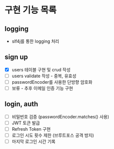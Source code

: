 # 구현 기능 목록

## logging
- slf4j를 통한 logging 처리
## sign up
- [x] users 테이블 구현 및 crud 작성
- [ ] users validate 작성 - 중복, 유효성
- [ ] passwordEncoder를 사용한 단방향 암호화
- [ ] 보류 - 추후 이메일 인증 기능 구현
## login, auth
- [ ] 비밀번호 검증 (passwordEncoder.matches() 사용)
- [ ] JWT 토큰 발급
- [ ] Refresh Token 구현
- [ ] 로그인 시도 횟수 제한 (브루트포스 공격 방지)
- [ ] 마지막 로그인 시간 기록